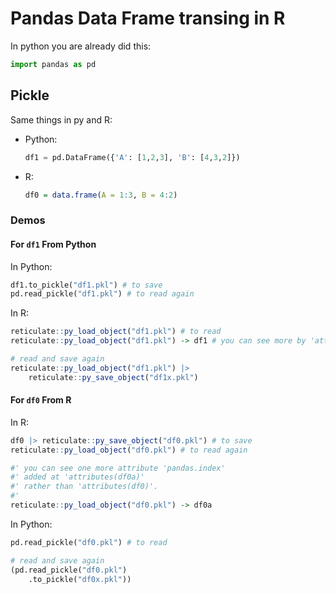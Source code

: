 
# Pandas Data Frame transing in R

In python you are already did this: 

~~~ py
import pandas as pd
~~~

## Pickle

Same things in py and R: 

- Python: 
  
  ~~~ py
  df1 = pd.DataFrame({'A': [1,2,3], 'B': [4,3,2]})
  ~~~

- R: 
  
  ~~~ R
  df0 = data.frame(A = 1:3, B = 4:2)
  ~~~
  

### Demos

#### For `df1` From Python

In Python: 

~~~ py
df1.to_pickle("df1.pkl") # to save
pd.read_pickle("df1.pkl") # to read again
~~~

In R: 

~~~ R
reticulate::py_load_object("df1.pkl") # to read
reticulate::py_load_object("df1.pkl") -> df1 # you can see more by 'attributes(df1)'

# read and save again
reticulate::py_load_object("df1.pkl") |> 
	reticulate::py_save_object("df1x.pkl")
~~~

#### For `df0` From R

In R: 

~~~ R
df0 |> reticulate::py_save_object("df0.pkl") # to save
reticulate::py_load_object("df0.pkl") # to read again

#' you can see one more attribute 'pandas.index'
#' added at 'attributes(df0a)'
#' rather than 'attributes(df0)'.
#' 
reticulate::py_load_object("df0.pkl") -> df0a
~~~

In Python: 

~~~ py
pd.read_pickle("df0.pkl") # to read

# read and save again
(pd.read_pickle("df0.pkl")
	.to_pickle("df0x.pkl"))
~~~




